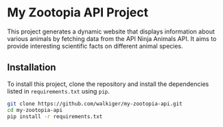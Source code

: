 # My Zootopia API Project

This project generates a dynamic website that displays information about various animals by fetching data from the API Ninja Animals API. It aims to provide interesting scientific facts on different animal species.

## Installation

To install this project, clone the repository and install the dependencies listed in `requirements.txt` using `pip`.

```sh
git clone https://github.com/walkiger/my-zootopia-api.git
cd my-zootopia-api
pip install -r requirements.txt
